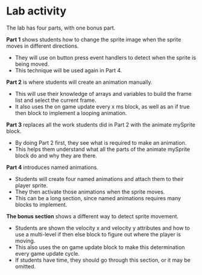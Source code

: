 # Lab activity

The lab has four parts, with one bonus part.

**Part 1** shows students how to change the sprite image when the sprite moves in different directions.
- They will use on button press event handlers to detect when the sprite is being moved.
- This technique will be used again in Part 4.

**Part 2** is where students will create an animation manually.
- This will use their knowledge of arrays and variables to build the frame list and select the current frame.
- It also uses the on game update every x ms block, as well as an if true then block to implement a looping animation.

**Part 3** replaces all the work students did in Part 2 with the animate mySprite block.
- By doing Part 2 first, they see what is required to make an animation.
- This helps them understand what all the parts of the animate mySprite block do and why they are there.

**Part 4** introduces named animations.
- Students will create four named animations and attach them to their player sprite.
- They then activate those animations when the sprite moves.
- This can be a long section, since named animations requires many blocks to implement.

**The bonus section** shows a different way to detect sprite movement.
- Students are shown the velocity x and velocity y attributes and how to use a multi-level if then else block to figure out where the player is moving.
- This also uses the on game update block to make this determination every game update cycle.
- If students have time, they should go through this section, or it may be omitted.
